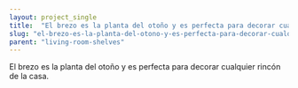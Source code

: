 ```yaml
---
layout: project_single
title:  "El brezo es la planta del otoño y es perfecta para decorar cualquier rincón de la casa."
slug: "el-brezo-es-la-planta-del-otono-y-es-perfecta-para-decorar-cualquier-rinco"
parent: "living-room-shelves"
---
```

El brezo es la planta del otoño y es perfecta para decorar cualquier rincón de la casa.